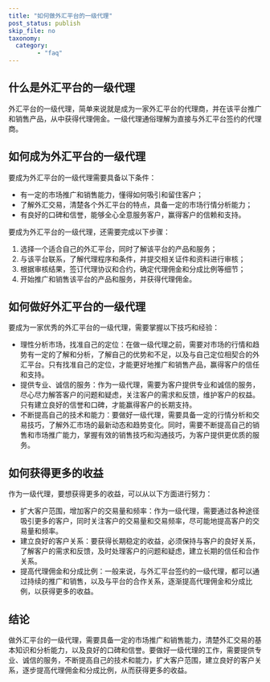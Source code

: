 ```yaml
---
title: "如何做外汇平台的一级代理"
post_status: publish
skip_file: no
taxonomy:
  category:
        - "faq"
---
```


## 什么是外汇平台的一级代理

外汇平台的一级代理，简单来说就是成为一家外汇平台的代理商，并在该平台推广和销售产品，从中获得代理佣金。一级代理通俗理解为直接与外汇平台签约的代理商。

## 如何成为外汇平台的一级代理

要成为外汇平台的一级代理需要具备以下条件：

- 有一定的市场推广和销售能力，懂得如何吸引和留住客户；
- 了解外汇交易，清楚各个外汇平台的特点，具备一定的市场行情分析能力；
- 有良好的口碑和信誉，能够全心全意服务客户，赢得客户的信赖和支持。

要成为外汇平台的一级代理，还需要完成以下步骤：

1. 选择一个适合自己的外汇平台，同时了解该平台的产品和服务；
2. 与该平台联系，了解代理程序和条件，并提交相关证件和资料进行审核；
3. 根据审核结果，签订代理协议和合约，确定代理佣金和分成比例等细节；
4. 开始推广和销售该平台的产品和服务，并获得代理佣金。

## 如何做好外汇平台的一级代理

要成为一家优秀的外汇平台的一级代理，需要掌握以下技巧和经验：

- 理性分析市场，找准自己的定位：在做一级代理之前，需要对市场的行情和趋势有一定的了解和分析，了解自己的优势和不足，以及与自己定位相契合的外汇平台。只有找准自己的定位，才能更好地推广和销售产品，赢得客户的信任和支持。
- 提供专业、诚信的服务：作为一级代理，需要为客户提供专业和诚信的服务，尽心尽力解答客户的问题和疑虑，关注客户的需求和反馈，维护客户的权益。只有建立良好的信誉和口碑，才能赢得客户的长期支持。
- 不断提高自己的技术和能力：要做好一级代理，需要具备一定的行情分析和交易技巧，了解外汇市场的最新动态和趋势变化。同时，需要不断提高自己的销售和市场推广能力，掌握有效的销售技巧和沟通技巧，为客户提供更优质的服务。

## 如何获得更多的收益

作为一级代理，要想获得更多的收益，可以从以下方面进行努力：

- 扩大客户范围，增加客户的交易量和频率：作为一级代理，需要通过各种途径吸引更多的客户，同时关注客户的交易量和交易频率，尽可能地提高客户的交易量和频率。
- 建立良好的客户关系：要获得长期稳定的收益，必须保持与客户的良好关系，了解客户的需求和反馈，及时处理客户的问题和疑虑，建立长期的信任和合作关系。
- 提高代理佣金和分成比例：一般来说，与外汇平台签约的一级代理，都可以通过持续的推广和销售，以及与平台的合作关系，逐渐提高代理佣金和分成比例，以获得更多的收益。

## 结论

做外汇平台的一级代理，需要具备一定的市场推广和销售能力，清楚外汇交易的基本知识和分析能力，以及良好的口碑和信誉。要做好一级代理的工作，需要提供专业、诚信的服务，不断提高自己的技术和能力，扩大客户范围，建立良好的客户关系，逐步提高代理佣金和分成比例，从而获得更多的收益。
